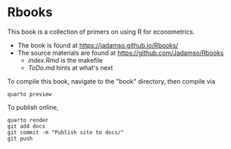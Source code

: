 # Rbooks

This book is a collection of primers on using R for econometrics.

* The book is found at https://jadamso.github.io/Rbooks/
* The source materials are found at https://github.com/Jadamso/Rbooks
  * *index.Rmd* is the makefile
  * *ToDo.md* hints at what's next

To compile this book, navigate to the "book" directory, then compile via

    quarto preview
    
To publish online, 

    quarto render
    git add docs
    git commit -m "Publish site to docs/"
    git push
